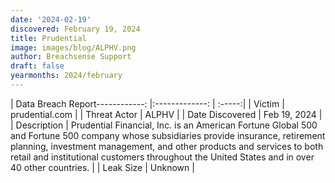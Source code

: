 ```yaml
---
date: '2024-02-19'
discovered: February 19, 2024
title: Prudential
image: images/blog/ALPHV.png
author: Breachsense Support
draft: false
yearmonths: 2024/february
---
```


| Data Breach Report------------:     |:-------------:    | :-----:|
| Victim      | prudential.com      | 
| Threat Actor      | ALPHV      | 
| Date Discovered      | Feb 19, 2024      | 
| Description      | Prudential Financial, Inc. is an American Fortune Global 500 and Fortune 500 company whose subsidiaries provide insurance, retirement planning, investment management, and other products and services to both retail and institutional customers throughout the United States and in over 40 other countries.      | 
| Leak Size      | Unknown      | 

